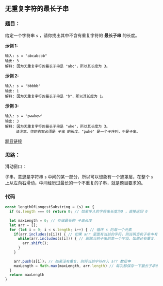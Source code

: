 ## 无重复字符的最长子串

### 题目：

给定一个字符串 `s` ，请你找出其中不含有重复字符的 **最长子串** 的长度。

**示例 1:**

```
输入: s = "abcabcbb"
输出: 3 
解释: 因为无重复字符的最长子串是 "abc"，所以其长度为 3。
```

**示例 2:**

```
输入: s = "bbbbb"
输出: 1
解释: 因为无重复字符的最长子串是 "b"，所以其长度为 1。
```

**示例 3:**

```
输入: s = "pwwkew"
输出: 3
解释: 因为无重复字符的最长子串是 "wke"，所以其长度为 3。
     请注意，你的答案必须是 子串 的长度，"pwke" 是一个子序列，不是子串。
```

[题目链接](https://leetcode.cn/problems/longest-substring-without-repeating-characters/description/)

### 思路：

滑动窗口：

子串，意思是字符串 `s` 中间的某一部分，所以可以想象有一个遮罩层，在整个 `s` 上从左向右滑动，中间经历过最长的一个不重复的子串，就是题目要求的。



### 代码

```javascript
const lengthOfLongestSubstring = (s) => {
  if (s.length === 0) return 0; // 如果传入的字符串长度为0 ，直接返回 0 
  
  let maxLength = 0; // 存储最长的 子串长度
  let arr = [];
  for (let i = 0; i < s.length; i++) { // 循环 s 的每一个元素
   	if(arr.includes(s[i])) { // 如果 arr 里面有当前的字符，则说明当前子串中有重复字母（此时只可能是最后一个字母和前面的字母有重复）
      while(arr.includes(s[i])) { // 删除当前子串的第一个字母，如果还有重复，接着删除
        arr.shift();
      }
    }
    
    arr.push(s[i]); // 如果没有重复，则将当前字符存入 arr 数组中
    maxLength = Math.max(maxLength, arr.length) // 每次都保存一下最长子串的长度，供返回结果使用
  }
  return maxLength
}



```

